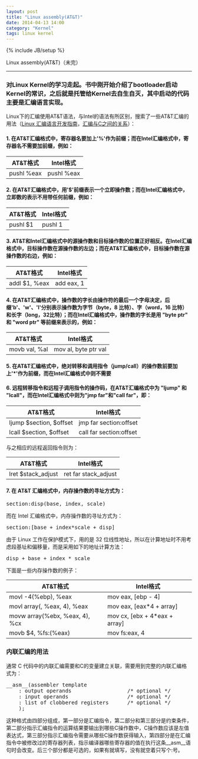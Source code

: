 ```yaml
---
layout: post
title: "Linux assembly(AT&T)"
date: 2014-04-13 14:00
category: "Kernel"
tags: linux kernel
---
```

{% include JB/setup %}

Linux assembly(AT&T)（未完）

------

### 对Linux Kernel的学习走起。书中刚开始介绍了bootloader启动Kernel的常识，之后就是托管给Kernel去自生自灭，其中启动的代码主要是汇编语言实现。
Linux下的汇编使用AT&T语法，与Intel的语法有所区别，搜索了一些AT&T汇编的用法（[Linux 汇编语言开发指南][1]，[汇编与C之间的关系][2]）：

#### 1. 在AT&T汇编格式中，寄存器名要加上'%'作为前缀；而在Intel汇编格式中，寄存器名不需要加前缀，例如：

AT&T格式   |Intel格式
-----------|----------
pushl %eax |pushl %eax

#### 2. 在AT&T汇编格式中，用'$'前缀表示一个立即操作数；而在Intel汇编格式中，立即数的表示不用带任何前缀，例如：

AT&T格式|Intel格式
--------|---------
pushl $1|pushl 1

#### 3. AT&T和Intel汇编格式中的源操作数和目标操作数的位置正好相反。在Intel汇编格式中，目标操作数在源操作数的左边；而在AT&T汇编格式中，目标操作数在源操作数的右边，例如：

AT&T格式      |Intel格式
--------------|----------
addl $1, %eax |add eax, 1

#### 4. 在AT&T汇编格式中，操作数的字长由操作符的最后一个字母决定，后缀'b'、'w'、'l'分别表示操作数为字节（byte，8 比特）、字（word，16 比特）和长字（long，32比特）；而在Intel汇编格式中，操作数的字长是用 "byte ptr" 和 "word ptr" 等前缀来表示的，例如：

AT&T格式      |Intel格式
--------------|--------------------
movb val, %al |mov al, byte ptr val

#### 5. 在AT&T汇编格式中，绝对转移和调用指令（jump/call）的操作数前要加上'*'作为前缀，而在Intel汇编格式中则不需要

#### 6. 远程转移指令和远程子调用指令的操作码，在AT&T汇编格式中为 "ljump" 和 "lcall"，而在Intel汇编格式中则为"jmp far"和"call far"，即：

AT&T格式                |Intel格式
------------------------|-----------------------
ljump $section, $offset |jmp far section:offset
lcall $section, $offset |call far section:offset

与之相应的远程返回指令则为：

AT&T格式           |Intel格式
-------------------|-----------------------
lret $stack_adjust |ret far stack_adjust

#### 7. 在 AT&T 汇编格式中，内存操作数的寻址方式为：

<pre>section:disp(base, index, scale)</pre>

而在 Intel 汇编格式中，内存操作数的寻址方式为：

<pre>section:[base + index*scale + disp]</pre>

由于 Linux 工作在保护模式下，用的是 32 位线性地址，所以在计算地址时不用考虑段基址和偏移量，而是采用如下的地址计算方法：

<pre>disp + base + index * scale</pre>

下面是一些内存操作数的例子：

AT&T格式                       |Intel格式
-------------------------------|-----------------------------
movl -4(%ebp), %eax            |mov eax, [ebp - 4]
movl array(, %eax, 4), %eax    |mov eax, [eax*4 + array]
movw array(%ebx, %eax, 4), %cx |mov cx, [ebx + 4*eax + array]
movb $4, %fs:(%eax)            |mov fs:eax, 4

### 内联汇编的用法
通常 C 代码中的内联汇编需要和C的变量建立关联，需要用到完整的内联汇编格式为：

<pre>
__asm__(assembler template 
	: output operands                  /* optional */
	: input operands                   /* optional */
	: list of clobbered registers      /* optional */
	);
</pre>

这种格式由四部分组成，第一部分是汇编指令，第二部分和第三部分是约束条件，第二部分指示汇编指令的运算结果要输出到哪些C操作数中，C操作数应该是左值表达式，第三部分指示汇编指令需要从哪些C操作数获得输入，第四部分是在汇编指令中被修改过的寄存器列表，指示编译器哪些寄存器的值在执行这条__asm__语句时会改变。后三个部分都是可选的，如果有就填写，没有就空着只写个:号。

[1]:https://www.ibm.com/developerworks/cn/linux/l-assembly/
[2]:http://learn.akae.cn/media/ch19s05.html
[3]:http://www.ethernut.de/en/documents/arm-inline-asm.html
